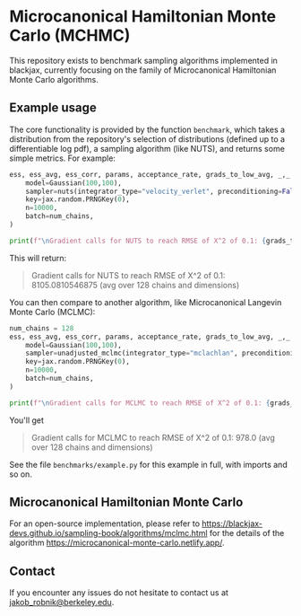 # Microcanonical Hamiltonian Monte Carlo (MCHMC)

This repository exists to benchmark sampling algorithms implemented in blackjax, currently focusing on the family of Microcanonical Hamiltonian Monte Carlo algorithms.

## Example usage

The core functionality is provided by the function `benchmark`, which takes a distribution from the repository's selection of distributions (defined up to a differentiable log pdf), a sampling algorithm (like NUTS), and returns some simple metrics. For example:

```python
ess, ess_avg, ess_corr, params, acceptance_rate, grads_to_low_avg, _,_ = benchmark(
    model=Gaussian(100,100),
    sampler=nuts(integrator_type="velocity_verlet", preconditioning=False),
    key=jax.random.PRNGKey(0), 
    n=10000,
    batch=num_chains,
)

print(f"\nGradient calls for NUTS to reach RMSE of X^2 of 0.1: {grads_to_low_avg} (avg over {num_chains} chains and dimensions)")
```

This will return:

> Gradient calls for NUTS to reach RMSE of X^2 of 0.1: 8105.0810546875 (avg over 128 chains and dimensions)

You can then compare to another algorithm, like Microcanonical Langevin Monte Carlo (MCLMC):

```python
num_chains = 128
ess, ess_avg, ess_corr, params, acceptance_rate, grads_to_low_avg, _,_ = benchmark(
    model=Gaussian(100,100),
    sampler=unadjusted_mclmc(integrator_type="mclachlan", preconditioning=False),
    key=jax.random.PRNGKey(0), 
    n=10000,
    batch=num_chains,
)

print(f"\nGradient calls for MCLMC to reach RMSE of X^2 of 0.1: {grads_to_low_avg} (avg over {num_chains} chains and dimensions)")
```

You'll get 

> Gradient calls for MCLMC to reach RMSE of X^2 of 0.1: 978.0 (avg over 128 chains and dimensions)

See the file `benchmarks/example.py` for this example in full, with imports and so on.

## Microcanonical Hamiltonian Monte Carlo

For an open-source implementation, please refer to 
https://blackjax-devs.github.io/sampling-book/algorithms/mclmc.html
for the details of the algorithm 
https://microcanonical-monte-carlo.netlify.app/.

## Contact

If you encounter any issues do not hesitate to contact us at jakob_robnik@berkeley.edu.

